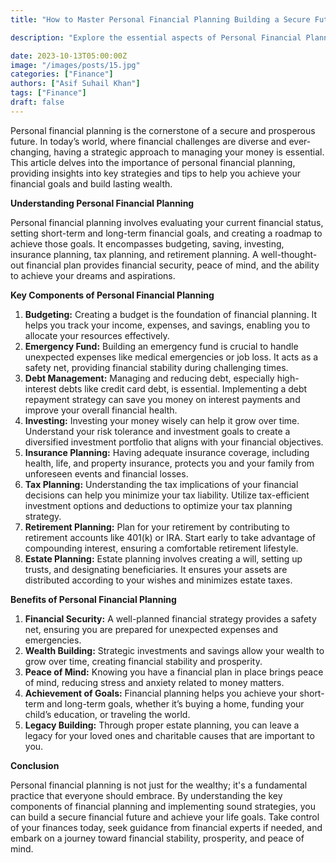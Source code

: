 ```yaml
---
title: "How to Master Personal Financial Planning Building a Secure Future"

description: "Explore the essential aspects of Personal Financial Planning in our comprehensive guide. Learn how budgeting, investing, insurance planning, and more can shape your financial future. Discover the benefits of strategic financial management, including wealth building, goal achievement, and peace of mind. Master the art of securing your financial stability and prosperity. Read now for expert insights and practical tips on building a secure financial foundation"

date: 2023-10-13T05:00:00Z
image: "/images/posts/15.jpg"
categories: ["Finance"]
authors: ["Asif Suhail Khan"]
tags: ["Finance"]
draft: false
---
```


Personal financial planning is the cornerstone of a secure and prosperous future. In today’s world, where financial challenges are diverse and ever-changing, having a strategic approach to managing your money is essential. This article delves into the importance of personal financial planning, providing insights into key strategies and tips to help you achieve your financial goals and build lasting wealth.

**Understanding Personal Financial Planning**

Personal financial planning involves evaluating your current financial status, setting short-term and long-term financial goals, and creating a roadmap to achieve those goals. It encompasses budgeting, saving, investing, insurance planning, tax planning, and retirement planning. A well-thought-out financial plan provides financial security, peace of mind, and the ability to achieve your dreams and aspirations.

**Key Components of Personal Financial Planning**

1. **Budgeting:** Creating a budget is the foundation of financial planning. It helps you track your income, expenses, and savings, enabling you to allocate your resources effectively.
2. **Emergency Fund:** Building an emergency fund is crucial to handle unexpected expenses like medical emergencies or job loss. It acts as a safety net, providing financial stability during challenging times.
3. **Debt Management:** Managing and reducing debt, especially high-interest debts like credit card debt, is essential. Implementing a debt repayment strategy can save you money on interest payments and improve your overall financial health.
4. **Investing:** Investing your money wisely can help it grow over time. Understand your risk tolerance and investment goals to create a diversified investment portfolio that aligns with your financial objectives.
5. **Insurance Planning:** Having adequate insurance coverage, including health, life, and property insurance, protects you and your family from unforeseen events and financial losses.
6. **Tax Planning:** Understanding the tax implications of your financial decisions can help you minimize your tax liability. Utilize tax-efficient investment options and deductions to optimize your tax planning strategy.
7. **Retirement Planning:** Plan for your retirement by contributing to retirement accounts like 401(k) or IRA. Start early to take advantage of compounding interest, ensuring a comfortable retirement lifestyle.
8. **Estate Planning:** Estate planning involves creating a will, setting up trusts, and designating beneficiaries. It ensures your assets are distributed according to your wishes and minimizes estate taxes.

**Benefits of Personal Financial Planning**

1. **Financial Security:** A well-planned financial strategy provides a safety net, ensuring you are prepared for unexpected expenses and emergencies.
2. **Wealth Building:** Strategic investments and savings allow your wealth to grow over time, creating financial stability and prosperity.
3. **Peace of Mind:** Knowing you have a financial plan in place brings peace of mind, reducing stress and anxiety related to money matters.
4. **Achievement of Goals:** Financial planning helps you achieve your short-term and long-term goals, whether it’s buying a home, funding your child’s education, or traveling the world.
5. **Legacy Building:** Through proper estate planning, you can leave a legacy for your loved ones and charitable causes that are important to you.

**Conclusion**

Personal financial planning is not just for the wealthy; it's a fundamental practice that everyone should embrace. By understanding the key components of financial planning and implementing sound strategies, you can build a secure financial future and achieve your life goals. Take control of your finances today, seek guidance from financial experts if needed, and embark on a journey toward financial stability, prosperity, and peace of mind.
